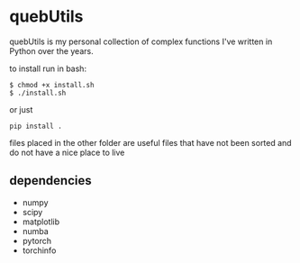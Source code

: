 # quebUtils

quebUtils is my personal collection of complex functions I've written in Python over the years.

to install run in bash:
```
$ chmod +x install.sh
$ ./install.sh
```
or just
```
pip install .
```

files placed in the other folder are useful files that have not been sorted and do not have a nice place to live

## dependencies
 - numpy
 - scipy
 - matplotlib
 - numba
 - pytorch
 - torchinfo